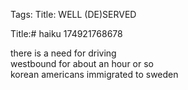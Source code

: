 Tags: 
Title: WELL (DE)SERVED
  
Title:# haiku 174921768678
  
there is a need for driving  
westbound for about an hour or so  
korean americans immigrated to sweden  
